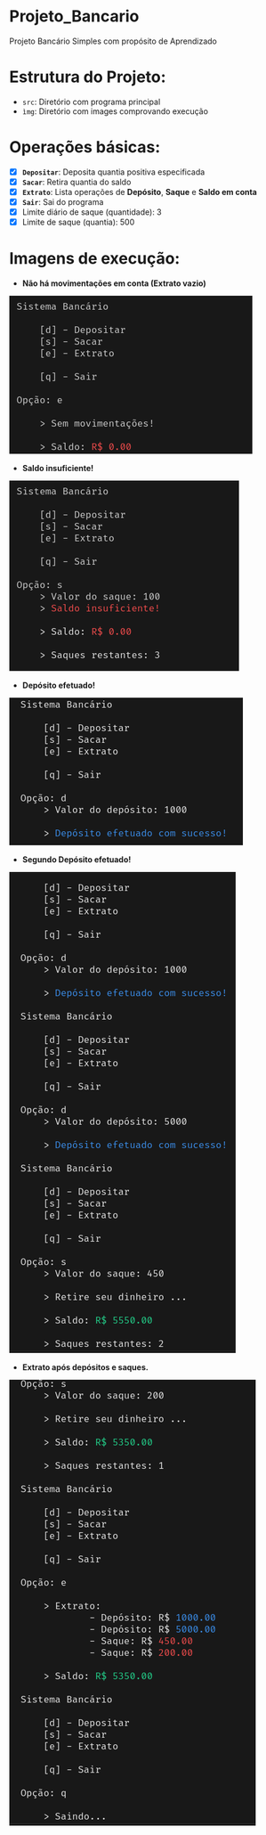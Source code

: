 # Projeto_Bancario
Projeto Bancário Simples com propósito de Aprendizado

# Estrutura do Projeto:

- `src`: Diretório com programa principal
- `ìmg`: Diretório com images comprovando execução

# Operações básicas:

- [x] **`Depositar`**: Deposita quantia positiva especificada
- [x] **`Sacar`**: Retira quantia do saldo
- [x] **`Extrato`**: Lista operações de **Depósito**, **Saque** e **Saldo em conta**
- [x] **`Sair`**: Sai do programa
- [x] Limite diário de saque (quantidade): 3
- [x] Limite de saque (quantia): 500 

# Imagens de execução:

- **Não há movimentações em conta (Extrato vazio)**
  
![](https://github.com/tgvp/Projeto_Bancario/blob/main/img/Screenshot%20from%202024-05-16%2001-27-18.png)

- **Saldo insuficiente!**

![](https://github.com/tgvp/Projeto_Bancario/blob/main/img/Screenshot%20from%202024-05-16%2001-28-42.png)

- **Depósito efetuado!**

![](https://github.com/tgvp/Projeto_Bancario/blob/main/img/Screenshot%20from%202024-05-16%2001-29-35.png)

- **Segundo Depósito efetuado!**

![](https://github.com/tgvp/Projeto_Bancario/blob/main/img/Screenshot%20from%202024-05-16%2001-31-01.png)

- **Extrato após depósitos e saques.**
  
![](https://github.com/tgvp/Projeto_Bancario/blob/main/img/Screenshot%20from%202024-05-16%2001-31-51.png)
